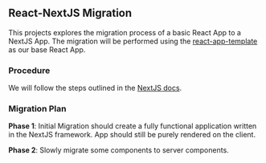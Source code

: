 ## React-NextJS Migration
This projects explores the migration process of a basic React App to a NextJS App.
The migration will be performed using the [react-app-template](https://github.com/chensxb97/react-app-template) as our base React App.

### Procedure
We will follow the steps outlined in the [NextJS docs](https://nextjs.org/docs/app/building-your-application/upgrading/from-create-react-app#built-in-optimizations).

### Migration Plan

**Phase 1**: Initial Migration should create a fully functional application written in the NextJS framework. App should still be purely rendered on the client.

**Phase 2**: Slowly migrate some components to server components.

